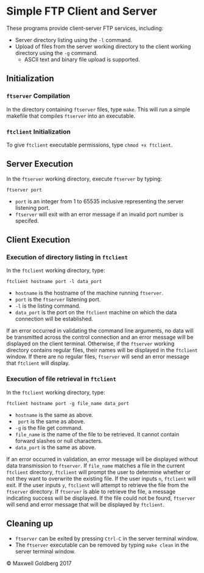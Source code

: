 # Simple FTP Client and Server

These programs provide client-server FTP services, including:

* Server directory listing using the `-l` command.
* Upload of files from the server working directory to the client working directory using the `-g` command.
	* ASCII text and binary file upload is supported.

## Initialization

###  `ftserver` Compilation

In the directory containing ``ftserver`` files, type `make`. This will run a simple makefile that compiles ``ftserver`` into an executable.

### `ftclient` Initialization

To give ``ftclient`` executable permissions, type `chmod +x ftclient`.

## Server Execution

In the ``ftserver`` working directory, execute ``ftserver`` by typing:

`ftserver port`

* ``port`` is an integer from 1 to 65535 inclusive representing the server listening port.
* ``ftserver`` will exit with an error message if an invalid port number is specifed.

## Client Execution

### Execution of directory listing in `ftclient`

In the ``ftclient`` working directory, type: 

`ftclient hostname port -l data_port`

* ``hostname`` is the hostname of the machine running ``ftserver``.
* ``port`` is the ``ftserver`` listening port.
* ``-l`` is the listing command.
* ``data_port`` is the port on the ``ftclient`` machine on which the data connection will be established.

If an error occurred in validating the command line arguments, no data will be transmitted across the control connection and an error message will be displayed on the client terminal. Otherwise, if the ``ftserver`` working directory contains regular files, their names will be displayed in the ``ftclient`` window. If there are no regular files, ``ftserver`` will send an error message that ``ftclient`` will display.

### Execution of file retrieval in `ftclient`

In the ``ftclient`` working directory, type:

`ftclient hostname port -g file_name data_port`

* ``hostname`` is the same as above.
* `` port`` is the same as  above.
* ``-g`` is the file get command.
* ``file_name`` is the name of the file to be retrieved. It cannot contain forward slashes or null characters.
* ``data_port`` is the same as above.
 
If an error occurred in validation, an error message will be displayed without data transmission to ``ftserver``. If ``file_name`` matches a file in the current ``ftclient`` directory, ``ftclient`` will prompt the user to determine whether or not they want to overwrite the existing file. If the user inputs ``n``, ``ftclient`` will exit. If the user inputs ``y``, ``ftclient`` will attempt to retrieve the file from the ``ftserver`` directory. If ``ftserver`` is able to retrieve the file, a message indicating success will be displayed. If the file  could not be found, ``ftserver`` will send and error message that will be displayed by ``ftclient``.

## Cleaning up

* ``ftserver`` can be exited by pressing ``Ctrl-C`` in the server terminal window.
* The ``ftserver`` executable can be removed by typing `make clean` in the server terminal window. 

© Maxwell Goldberg 2017
